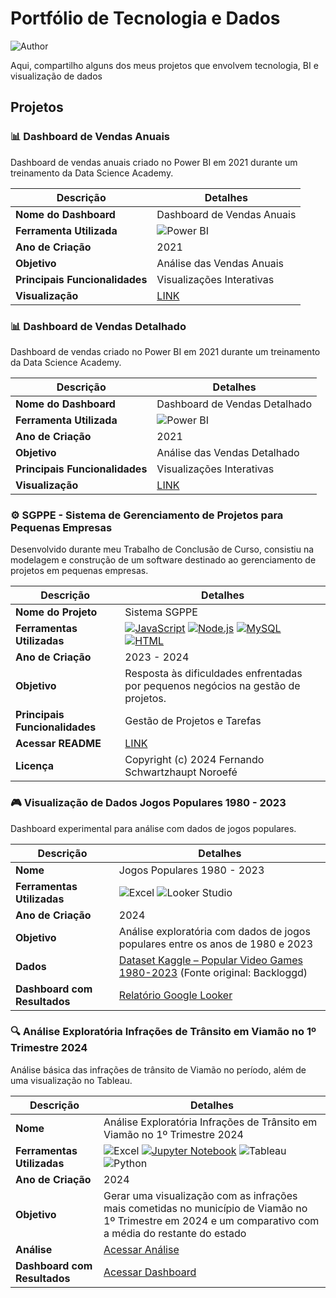 # Portfólio de Tecnologia e Dados

![Author](https://img.shields.io/badge/author-Fernando%20Schwartzhaupt%20Noroefé-blue)

Aqui, compartilho alguns dos meus projetos que envolvem tecnologia, BI e visualização de dados

## Projetos

###  📊 Dashboard de Vendas Anuais

Dashboard de vendas anuais criado no Power BI em 2021 durante um treinamento da Data Science Academy.

| **Descrição**                              | **Detalhes**                               |
|--------------------------------------------|--------------------------------------------|
| **Nome do Dashboard**                      | Dashboard de Vendas Anuais                 |
| **Ferramenta Utilizada**                   | ![Power BI](https://img.shields.io/badge/Power%20BI-F2C811?logo=power-bi&logoColor=black)|
| **Ano de Criação**                         | 2021                                       |
| **Objetivo**                               | Análise das Vendas Anuais                  |
| **Principais Funcionalidades**             | Visualizações Interativas                  |
| **Visualização**                           | [LINK](https://github.com/noroefe/portfolio/blob/main/Dashboard%20de%20Vendas%20-%201/EstudoCaso1.pdf)  |

###  📊 Dashboard de Vendas Detalhado

Dashboard de vendas criado no Power BI em 2021 durante um treinamento da Data Science Academy.

| **Descrição**                              | **Detalhes**                               |
|--------------------------------------------|--------------------------------------------|
| **Nome do Dashboard**                      | Dashboard de Vendas Detalhado              |
| **Ferramenta Utilizada**                   | ![Power BI](https://img.shields.io/badge/Power%20BI-F2C811?logo=power-bi&logoColor=black)|
| **Ano de Criação**                         | 2021                                       |
| **Objetivo**                               | Análise das Vendas Detalhado               |
| **Principais Funcionalidades**             | Visualizações Interativas                  |
| **Visualização**                           | [LINK](https://github.com/noroefe/portfolio/blob/main/Dashboard%20de%20Vendas%20-%202/EstudoCaso2.pdf)|

###  ⚙️ SGPPE - Sistema de Gerenciamento de Projetos para Pequenas Empresas

Desenvolvido durante meu Trabalho de Conclusão de Curso, consistiu na modelagem e construção de um software destinado ao gerenciamento de projetos em pequenas empresas.

| **Descrição**                              | **Detalhes**                               |
|--------------------------------------------|--------------------------------------------|
| **Nome do Projeto**                        | Sistema SGPPE                              |
| **Ferramentas Utilizadas**                 | [![JavaScript](https://img.shields.io/badge/JavaScript-ES6+-yellow.svg)](https://developer.mozilla.org/en-US/docs/Web/JavaScript) [![Node.js](https://img.shields.io/badge/Node.js-v12.18.3-green.svg)](https://nodejs.org/) [![MySQL](https://img.shields.io/badge/SQL-MySQL-blue.svg)](https://www.mysql.com/) [![HTML](https://img.shields.io/badge/HTML-5-orange.svg)](https://developer.mozilla.org/en-US/docs/Web/HTML)|
| **Ano de Criação**                         | 2023 - 2024                                |
| **Objetivo**                               | Resposta às dificuldades enfrentadas por pequenos negócios na gestão de projetos. |
| **Principais Funcionalidades**             | Gestão de Projetos e Tarefas               |
| **Acessar README**                         | [LINK](https://github.com/noroefe/portfolio/blob/main/sistema_sgppe/README.md)|
| **Licença**                                | Copyright (c) 2024 Fernando Schwartzhaupt Noroefé |

###  🎮 Visualização de Dados  Jogos Populares 1980 - 2023 

Dashboard experimental para análise com dados de jogos populares.

| **Descrição**                | **Detalhes**                                                                                                                                                |
| ---------------------------- | ----------------------------------------------------------------------------------------------------------------------------------------------------------- |
| **Nome**                     | Jogos Populares 1980 - 2023                                                                                                                                 |
| **Ferramentas Utilizadas**   |![Excel](https://img.shields.io/badge/Excel-217346?logo=microsoft-excel&logoColor=white) ![Looker Studio](https://img.shields.io/badge/Google-Looker%20Studio-4285F4?logo=googlestudio\&logoColor=white)                                             |
| **Ano de Criação**           | 2024                                                                                                                                                        |
| **Objetivo**                 | Análise exploratória com dados de jogos populares entre os anos de 1980 e 2023                                                                              |
| **Dados**                    | [Dataset Kaggle – Popular Video Games 1980-2023](https://www.kaggle.com/datasets/arnabchaki/popular-video-games-1980-2023/data) (Fonte original: Backloggd) |
| **Dashboard com Resultados** | [Relatório Google Looker](https://lookerstudio.google.com/reporting/b0b636d6-60ff-4365-bfa9-98a503241771)                                                   |


###  🔍 Análise Exploratória Infrações de Trânsito em Viamão no 1º Trimestre 2024

Análise básica das infrações de trânsito de Viamão no período, além de uma visualização no Tableau.

| **Descrição**                              | **Detalhes**                               |
|--------------------------------------------|--------------------------------------------|
| **Nome**                                   | Análise Exploratória Infrações de Trânsito em Viamão no 1º Trimestre 2024|
| **Ferramentas Utilizadas**                 | ![Excel](https://img.shields.io/badge/Excel-217346?logo=microsoft-excel&logoColor=white) [![Jupyter Notebook](https://img.shields.io/badge/Jupyter-Notebook-orange.svg)](https://jupyter.org/) ![Tableau](https://img.shields.io/badge/Tableau-E97627?logo=tableau&logoColor=white) ![Python](https://img.shields.io/badge/Python-3776AB?logo=python&logoColor=white)       |
| **Ano de Criação**                         | 2024                                       |
| **Objetivo**                               | Gerar uma visualização com as infrações mais cometidas no município de Viamão no 1º Trimestre em 2024 e um comparativo com a média do restante do estado|
| **Análise**                                | [Acessar Análise](https://github.com/noroefe/portfolio/blob/56b5962f2468e8ed37aa16dc2b5db4804a0eaf2d/analise_infracoes_viamao_1t_2024/%20An%C3%A1lise%20Infra%C3%A7%C3%B5es%20de%20Tr%C3%A2nsito%20em%20Viam%C3%A3o%20no%201%C2%BA%20Trimestre%202024.ipynb)|
| **Dashboard com Resultados**               | [Acessar Dashboard](https://public.tableau.com/app/profile/fernando.schwartzhaupt.noroef./viz/Dashboard-Viamo-1T-2024/Dashboard)|


